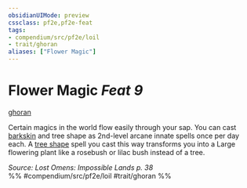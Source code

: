 ```yaml
---
obsidianUIMode: preview
cssclass: pf2e,pf2e-feat
tags:
- compendium/src/pf2e/loil
- trait/ghoran
aliases: ["Flower Magic"]
---
```

# Flower Magic  *Feat 9*  
[ghoran](rules/traits/ghoran-loil.md "Ghoran Ancestry & Heritage Trait")  


Certain magics in the world flow easily through your sap. You can cast [barkskin](compendium/spells/barkskin.md) and tree shape as 2nd-level arcane innate spells once per day each. A [tree shape](compendium/spells/tree-shape.md) spell you cast this way transforms you into a Large flowering plant like a rosebush or lilac bush instead of a tree.

*Source: Lost Omens: Impossible Lands p. 38*  
%% #compendium/src/pf2e/loil #trait/ghoran %%
